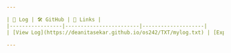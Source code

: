 ```yaml
---

| 📄 Log | 🛠️ GitHub | 🔗 Links |
|-----------------|------------------------|--------------------|
| [View Log](https://deanitasekar.github.io/os242/TXT/mylog.txt) | [Explore GitHub](https://github.com/deanitasekar/os242) | [Check Links](https://deanitasekar.github.io/os242/LINKS/) |

---
```

